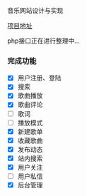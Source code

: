 音乐网站设计与实现

[项目地址](mgmusic.xyz)

php接口正在进行整理中...

### 完成功能
- [x] 用户注册、登陆
- [x] 搜索
- [x] 歌曲播放
- [x] 歌曲评论
- [ ] 歌词
- [ ] 播放模式
- [x] 新建歌单
- [x] 收藏歌曲
- [x] 发布动态
- [x] 站内搜索
- [x] 用户关注
- [ ] 用户私信
- [x] 后台管理
